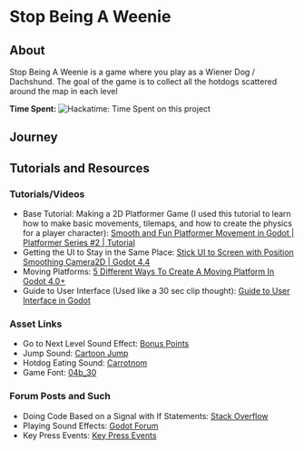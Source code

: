 # Stop Being A Weenie

## About

Stop Being A Weenie is a game where you play as a Wiener Dog / Dachshund. The goal of the game is to collect all the hotdogs scattered around the map in each level

**Time Spent:** ![Hackatime: Time Spent on this project](https://hackatime-badge.hackclub.com/U08UGTGS4HE/Stop-Being-A-Weenie
)

## Journey

## Tutorials and Resources

### Tutorials/Videos

- Base Tutorial: Making a 2D Platformer Game (I used this tutorial to learn how to make basic movements, tilemaps, and how to create the physics for a player character): [Smooth and Fun Platformer Movement in Godot | Platformer Series #2 | Tutorial](https://www.youtube.com/watch?v=eTVT1KFToCQ&list=PLzSeGMddYQXDGEIOfDR7EXSvd1cuIfFWY&index=11)
- Getting the UI to Stay in the Same Place:
[Stick UI to Screen with Position Smoothing Camera2D | Godot 4.4](https://www.youtube.com/watch?v=dOr-fgBRMgs)
- Moving Platforms: [5 Different Ways To Create A Moving Platform In Godot 4.0+](https://www.youtube.com/watch?v=MxrEM-jsMsM)
- Guide to User Interface (Used like a 30 sec clip thought): [Guide to User Interface in Godot](https://www.youtube.com/watch?v=KOyREJu1P3I&t=3505s)

### Asset Links

- Go to Next Level Sound Effect: [Bonus Points](https://pixabay.com/sound-effects/bonus-points-190035/)
- Jump Sound: [Cartoon Jump](https://pixabay.com/sound-effects/cartoon-jump-6462/)
- Hotdog Eating Sound: [Carrotnom](https://pixabay.com/sound-effects/carrotnom-92106/)
- Game Font: [04b_30](https://www.dafont.com/04b-30.font)

### Forum Posts and Such

- Doing Code Based on a Signal with If Statements: [Stack Overflow](https://stackoverflow.com/questions/77389673/godot-body-entered-only-for-a-specific-object-in-the-scene)
- Playing Sound Effects: [Godot Forum](https://forum.godotengine.org/t/playing-sound-fx/57980/7)
- Key Press Events: [Key Press Events](https://forum.godotengine.org/t/newbie-how-to-get-a-key-press-event/28203/2)
